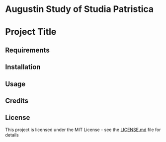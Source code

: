 # Augustin Study of Studia Patristica #

# Project Title


## Requirements


## Installation


## Usage


## Credits


## License
This project is licensed under the MIT License - see the [LICENSE.md](LICENSE.md) file for details



